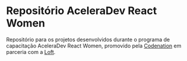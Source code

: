 # Repositório AceleraDev React Women
Repositório para os projetos desenvolvidos durante o programa de capacitação AceleraDev React Women, promovido pela [Codenation](https://www.codenation.dev/) em parceria com a [Loft](https://loft.com.br/).
